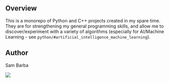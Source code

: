 ## Overview
This is a monorepo of Python and C++ projects created in my spare time. They are for strengthening my general programming skills, and allow me to discover/experiment with a variety of algorithms (especially for AI/Machine Learning - see `python/#artificial_intelligence_machine_learning`).

## Author
Sam Barba

<a href="https://www.linkedin.com/in/sam-barba-31033b179/"/>
	<img src="https://img.shields.io/badge/LinkedIn-0077B5?style=for-the-badge&logo=linkedin&logoColor=white&hide_border=true&style=flat"/>
</a>
